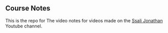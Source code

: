 ## Course Notes
This is the repo for The video notes for videos made on the [Ssali Jonathan](https://www.youtube.com/channel/UC4AYRvDw3yh-ChonxxW6VLA) Youtube channel.
